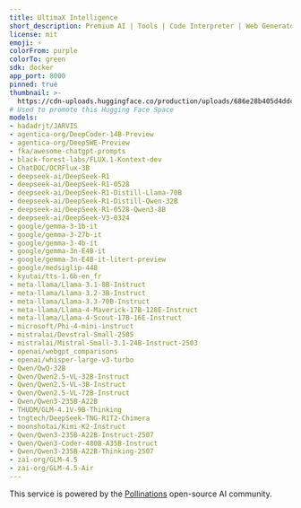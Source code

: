 ```yaml
---
title: UltimaX Intelligence
short_description: Premium AI | Tools | Code Interpreter | Web Generator | etc
license: mit
emoji: ⚡
colorFrom: purple
colorTo: green
sdk: docker
app_port: 8000
pinned: true
thumbnail: >-
  https://cdn-uploads.huggingface.co/production/uploads/686e28b405d4ddcdd96adeb2/i9iufR3L-rgj39mk_B9QW.jpeg
# Used to promote this Hugging Face Space
models:
- hadadrjt/JARVIS
- agentica-org/DeepCoder-14B-Preview
- agentica-org/DeepSWE-Preview
- fka/awesome-chatgpt-prompts
- black-forest-labs/FLUX.1-Kontext-dev
- ChatDOC/OCRFlux-3B
- deepseek-ai/DeepSeek-R1
- deepseek-ai/DeepSeek-R1-0528
- deepseek-ai/DeepSeek-R1-Distill-Llama-70B
- deepseek-ai/DeepSeek-R1-Distill-Qwen-32B
- deepseek-ai/DeepSeek-R1-0528-Qwen3-8B
- deepseek-ai/DeepSeek-V3-0324
- google/gemma-3-1b-it
- google/gemma-3-27b-it
- google/gemma-3-4b-it
- google/gemma-3n-E4B-it
- google/gemma-3n-E4B-it-litert-preview
- google/medsiglip-448
- kyutai/tts-1.6b-en_fr
- meta-llama/Llama-3.1-8B-Instruct
- meta-llama/Llama-3.2-3B-Instruct
- meta-llama/Llama-3.3-70B-Instruct
- meta-llama/Llama-4-Maverick-17B-128E-Instruct
- meta-llama/Llama-4-Scout-17B-16E-Instruct
- microsoft/Phi-4-mini-instruct
- mistralai/Devstral-Small-2505
- mistralai/Mistral-Small-3.1-24B-Instruct-2503
- openai/webgpt_comparisons
- openai/whisper-large-v3-turbo
- Qwen/QwQ-32B
- Qwen/Qwen2.5-VL-32B-Instruct
- Qwen/Qwen2.5-VL-3B-Instruct
- Qwen/Qwen2.5-VL-72B-Instruct
- Qwen/Qwen3-235B-A22B
- THUDM/GLM-4.1V-9B-Thinking
- tngtech/DeepSeek-TNG-R1T2-Chimera
- moonshotai/Kimi-K2-Instruct
- Qwen/Qwen3-235B-A22B-Instruct-2507
- Qwen/Qwen3-Coder-480B-A35B-Instruct
- Qwen/Qwen3-235B-A22B-Thinking-2507
- zai-org/GLM-4.5
- zai-org/GLM-4.5-Air
---
```


This service is powered by the [Pollinations](https://github.com/pollinations/pollinations) open-source AI community.